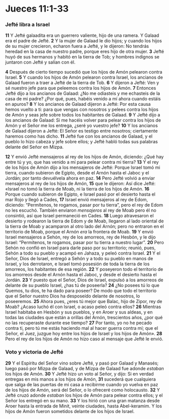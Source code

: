# Jueces 11:1-33

### **Jefté libra a Israel**

**11** Y Jefté galaadita era un guerrero valiente, hijo de una ramera. Y Galaad era el padre de Jefté. **2** Y la mujer de Galaad le dio hijos; y cuando los hijos de su mujer crecieron, echaron fuera a Jefté, y le dijeron: No tendrás heredad en la casa de nuestro padre, porque eres hijo de otra mujer. **3** Jefté huyó de sus hermanos y habitó en la tierra de Tob; y hombres indignos se juntaron con Jefté y salían con él.

**4** Después de cierto tiempo sucedió que los hijos de Amón pelearon contra Israel. **5** Y cuando los hijos de Amón pelearon contra Israel, los ancianos de Galaad fueron a traer a Jefté de la tierra de Tob. **6** Y dijeron a Jefté: Ven y sé nuestro jefe para que peleemos contra los hijos de Amón. **7** Entonces Jefté dijo a los ancianos de Galaad: ¿No me odiasteis y me echasteis de la casa de mi padre? ¿Por qué, pues, habéis venido a mí ahora cuando estáis en apuros? **8** Y los ancianos de Galaad dijeron a Jefté: Por esta causa hemos vuelto a ti: para que vengas con nosotros y pelees contra los hijos de Amón y seas jefe sobre todos los habitantes de Galaad. **9** Y Jefté dijo a los ancianos de Galaad: Si me hacéis volver para pelear contra los hijos de Amón y el Señor me los entrega, ¿seré yo vuestro jefe? **10** Y los ancianos de Galaad dijeron a Jefté: El Señor es testigo entre nosotros; ciertamente haremos como has dicho. **11** Jefté fue con los ancianos de Galaad, y el pueblo lo hizo cabeza y jefe sobre ellos; y Jefté habló todas sus palabras delante del Señor en Mizpa.

**12** Y envió Jefté mensajeros al rey de los hijos de Amón, diciendo: ¿Qué hay entre tú y yo, que has venido a mí para pelear contra mi tierra? **13** Y el rey de los hijos de Amón dijo a los mensajeros de Jefté: Porque Israel tomó mi tierra, cuando subieron de Egipto, desde el Arnón hasta el Jaboc y el Jordán; por tanto devuélvela ahora en paz. **14** Pero Jefté volvió a enviar mensajeros al rey de los hijos de Amón, **15** que le dijeron: Así dice Jefté: «Israel no tomó la tierra de Moab, ni la tierra de los hijos de Amón. **16** Porque cuando subieron de Egipto, e Israel pasó por el desierto hasta el mar Rojo y llegó a Cades, **17** Israel envió mensajeros al rey de Edom, diciendo: “Permítenos, te rogamos, pasar por tu tierra”, pero el rey de Edom no les escuchó. También enviaron *mensajeros* al rey de Moab pero él no consintió, así que Israel permaneció en Cades. **18** Luego atravesaron el desierto y rodearon la tierra de Edom y de Moab, llegaron al lado oriental de la tierra de Moab y acamparon al otro lado del Arnón; pero no entraron en el territorio de Moab, porque el Arnón *era* la frontera de Moab. **19** Y envió Israel mensajeros a Sehón, rey de los amorreos, rey de Hesbón, y le dijo Israel: “Permítenos, te rogamos, pasar por tu tierra a nuestro lugar”. **20** Pero Sehón no confió en Israel para darle paso por su territorio; reunió, pues, Sehón a todo su pueblo y acampó en Jahaza, y peleó contra Israel. **21** Y el Señor, Dios de Israel, entregó a Sehón y a todo su pueblo en manos de Israel, y los derrotaron, e Israel tomó posesión de toda la tierra de los amorreos, los habitantes de esa región. **22** Y poseyeron todo el territorio de los amorreos desde el Arnón hasta el Jaboc, y desde el desierto hasta el Jordán. **23** Y puesto que el Señor, Dios de Israel, expulsó a los amorreos de delante de su pueblo Israel, ¿has tú de poseerla? **24** ¿No posees tú lo que Quemos, tu dios, te ha dado para poseer? De modo que todo el territorio que el Señor nuestro Dios ha desposeído delante de nosotros, lo poseeremos. **25** Ahora pues, ¿eres tú mejor que Balac, hijo de Zipor, rey de Moab? ¿Acaso luchó él con Israel, o acaso peleó contra ellos? **26** Mientras Israel habitaba en Hesbón y sus pueblos, y en Aroer y sus aldeas, y en todas las ciudades que están a orillas del Arnón, trescientos años, ¿por qué no las recuperaste durante ese tiempo? **27** Por tanto, yo no he pecado contra ti, pero tú me estás haciendo mal al hacer guerra contra mí; que el Señor, el Juez, juzgue hoy entre los hijos de Israel y los hijos de Amón». **28** Pero el rey de los hijos de Amón no hizo caso al mensaje que Jefté le envió.

### **Voto y victoria de Jefté**

**29** Y el Espíritu del Señor vino sobre Jefté, y pasó por Galaad y Manasés; luego pasó por Mizpa de Galaad, y de Mizpa de Galaad fue adonde *estaban* los hijos de Amón. **30** Y Jefté hizo un voto al Señor, y dijo: Si en verdad entregas en mis manos a los hijos de Amón, **31** sucederá que cualquiera que salga de las puertas de mi casa a recibirme cuando yo vuelva en paz de los hijos de Amón, será del Señor, o lo ofreceré como holocausto. **32** Y Jefté cruzó adonde *estaban* los hijos de Amón para pelear contra ellos; y el Señor los entregó en su mano. **33** Y los hirió con una gran matanza desde Aroer hasta la entrada de Minit, veinte ciudades, hasta Abel-keramim. Y los hijos de Amón fueron sometidos delante de los hijos de Israel.

